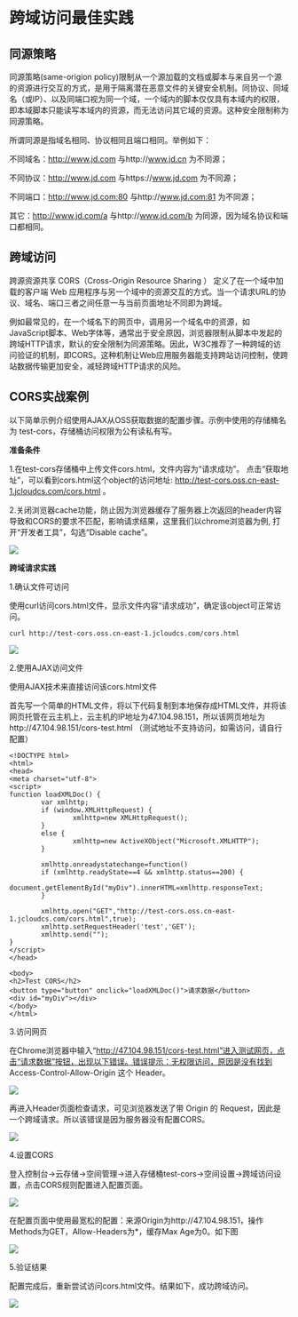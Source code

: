# 跨域访问最佳实践

## 同源策略

同源策略(same-origion policy)限制从一个源加载的文档或脚本与来自另一个源的资源进行交互的方式，是用于隔离潜在恶意文件的关键安全机制。同协议、同域名（或IP）、以及同端口视为同一个域，一个域内的脚本仅仅具有本域内的权限，即本域脚本只能读写本域内的资源，而无法访问其它域的资源。这种安全限制称为同源策略。

所谓同源是指域名相同、协议相同且端口相同。举例如下：

不同域名：http://www.jd.com 与http://www.jd.cn 为不同源；

不同协议：http://www.jd.com 与https://www.jd.com 为不同源；

不同端口：http://www.jd.com:80 与http://www.jd.com:81 为不同源；

其它：http://www.jd.com/a 与http://www.jd.com/b 为同源，因为域名协议和端口都相同。

## 跨域访问

跨源资源共享 CORS（Cross-Origin Resource Sharing ） 定义了在一个域中加载的客户端 Web 应用程序与另一个域中的资源交互的方式。当一个请求URL的协议、域名、端口三者之间任意一与当前页面地址不同即为跨域。

例如最常见的，在一个域名下的网页中，调用另一个域名中的资源，如JavaScript脚本、Web字体等，通常出于安全原因，浏览器限制从脚本中发起的跨域HTTP请求，默认的安全限制为同源策略。因此，W3C推荐了一种跨域的访问验证的机制，即CORS。这种机制让Web应用服务器能支持跨站访问控制，使跨站数据传输更加安全，减轻跨域HTTP请求的风险。

## CORS实战案例

以下简单示例介绍使用AJAX从OSS获取数据的配置步骤。示例中使用的存储桶名为 test-cors，存储桶访问权限为公有读私有写。

**准备条件**

1.在test-cors存储桶中上传文件cors.html，文件内容为“请求成功”。 点击“获取地址”，可以看到cors.html这个object的访问地址: http://test-cors.oss.cn-east-1.jcloudcs.com/cors.html 。

2.关闭浏览器cache功能，防止因为浏览器缓存了服务器上次返回的header内容导致和CORS的要求不匹配，影响请求结果，这里我们以chrome浏览器为例, 打开“开发者工具”，勾选“Disable cache”。

![](https://github.com/jdcloudcom/cn/blob/edit/image/Object-Storage-Service/OSS-083.jpg)

**跨域请求实践**

1.确认文件可访问

使用curl访问cors.html文件，显示文件内容“请求成功”，确定该object可正常访问。
```
curl http://test-cors.oss.cn-east-1.jcloudcs.com/cors.html
```
![](https://github.com/jdcloudcom/cn/blob/edit/image/Object-Storage-Service/OSS-084.jpg)

2.使用AJAX访问文件

使用AJAX技术来直接访问该cors.html文件

首先写一个简单的HTML文件，将以下代码复制到本地保存成HTML文件，并将该网页托管在云主机上，云主机的IP地址为47.104.98.151，所以该网页地址为http://47.104.98.151/cors-test.html （测试地址不支持访问，如需访问，请自行配置）
```
<!DOCTYPE html>
<html>
<head>
<meta charset="utf-8">
<script>
function loadXMLDoc() {
        var xmlhttp;
        if (window.XMLHttpRequest) {
                xmlhttp=new XMLHttpRequest();
        }
        else {
                xmlhttp=new ActiveXObject("Microsoft.XMLHTTP");
        }
        
        xmlhttp.onreadystatechange=function()
        if (xmlhttp.readyState==4 && xmlhttp.status==200) {
              document.getElementById("myDiv").innerHTML=xmlhttp.responseText;
        }
        
        xmlhttp.open("GET","http://test-cors.oss.cn-east-1.jcloudcs.com/cors.html",true);
        xmlhttp.setRequestHeader('test','GET');
        xmlhttp.send("");
}
</script>
</head>

<body>
<h2>Test CORS</h2>
<button type="button" onclick="loadXMLDoc()">请求数据</button>
<div id="myDiv"></div>
</body>
</html>
```
3.访问网页

在Chrome浏览器中输入“http://47.104.98.151/cors-test.html”进入测试网页，点击“请求数据”按钮，出现以下错误。错误提示：无权限访问，原因是没有找到 Access-Control-Allow-Origin 这个 Header。

![](https://github.com/jdcloudcom/cn/blob/edit/image/Object-Storage-Service/OSS-085.jpg)

再进入Header页面检查请求，可见浏览器发送了带 Origin 的 Request，因此是一个跨域请求。所以该错误是因为服务器没有配置CORS。

![](https://github.com/jdcloudcom/cn/blob/edit/image/Object-Storage-Service/OSS-086.jpg)

4.设置CORS

登入控制台->云存储->空间管理->进入存储桶test-cors->空间设置->跨域访问设置，点击CORS规则配置进入配置页面。

![](https://github.com/jdcloudcom/cn/blob/edit/image/Object-Storage-Service/OSS-087.jpg)

在配置页面中使用最宽松的配置：来源Origin为http://47.104.98.151，操作Methods为GET，Allow-Headers为*，缓存Max Age为0。如下图

![](https://github.com/jdcloudcom/cn/blob/edit/image/Object-Storage-Service/OSS-088.jpg)

5.验证结果

配置完成后，重新尝试访问cors.html文件。结果如下，成功跨域访问。

![](https://github.com/jdcloudcom/cn/blob/edit/image/Object-Storage-Service/OSS-089.jpg)
